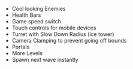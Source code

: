 - Cool looking Enemies
- Health Bars
- Game speed switch
- Touch controls for mobile devices
- Turret with Slow Down Radius (ice tower)
- Camera Clamping to prevent going off bounds
- Portals
- More Levels
- Spawn next wave instantly